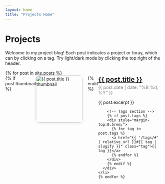 ```yaml
---
layout: home
title: "Projects Home"
---
```


<div class="home-page-content">
  <h1>Projects</h1>
  <p>Welcome to my project blog! Each post indicates a project or foray, which can by clicking on a tag. Try light/dark mode by clicking the top right of the header.</p>

  <ul style="list-style:none; padding:0;">
    {% for post in site.posts %}
    <li style="margin-bottom:2rem; display:flex; align-items:flex-start;">
      {% if post.thumbnail %}
        <a href="{{ post.url }}">
          <img src="{{ post.thumbnail }}" alt="{{ post.title }} thumbnail"
               style="width:150px; height:auto; border-radius:10px; margin-right:1rem; box-shadow:0 2px 8px rgba(0,0,0,0.1);" />
        </a>
      {% endif %}
      <div>
        <h2 style="margin:0;"><a href="{{ post.url }}">{{ post.title }}</a></h2>
        <p style="margin:0.25rem 0; font-size:0.9rem; color:gray;">
          {{ post.date | date: "%B %d, %Y" }}
        </p>
        <p>{{ post.excerpt }}</p>
        
        <!-- Tags section -->
        {% if post.tags %}
        <div style="margin-top:0.5rem;">
          {% for tag in post.tags %}
          <a href="{{ '/tags/#' | relative_url }}#{{ tag | slugify }}" class="tag">{{ tag }}</a>
          {% endfor %}
        </div>
        {% endif %}
      </div>
    </li>
    {% endfor %}
  </ul>
</div>
